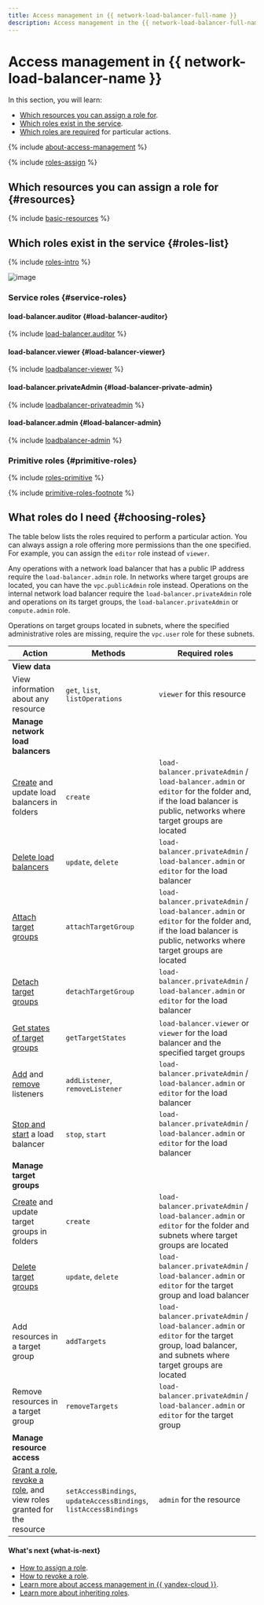 ```yaml
---
title: Access management in {{ network-load-balancer-full-name }}
description: Access management in the {{ network-load-balancer-full-name }} network balancer service. This section describes the resources for which you can assign a role, the roles existing in the service, and the roles required to perform a particular action.
---
```


# Access management in {{ network-load-balancer-name }}

In this section, you will learn:
* [Which resources you can assign a role for](#resources).
* [Which roles exist in the service](#roles-list).
* [Which roles are required](#choosing-roles) for particular actions.

{% include [about-access-management](../../_includes/iam/about-access-management.md) %}

{% include [roles-assign](../../_includes/iam/roles-assign.md) %}

## Which resources you can assign a role for {#resources}

{% include [basic-resources](../../_includes/iam/basic-resources-for-access-control.md) %}

## Which roles exist in the service {#roles-list}

{% include [roles-intro](../../_includes/roles-intro.md) %}

![image](../../_assets/network-load-balancer/security/service-roles-hierarchy.svg)

### Service roles {#service-roles}

#### load-balancer.auditor {#load-balancer-auditor}

{% include [load-balancer.auditor](../../_roles/load-balancer/auditor.md) %}

#### load-balancer.viewer {#load-balancer-viewer}

{% include [loadbalancer-viewer](../../_roles/load-balancer/viewer.md) %}

#### load-balancer.privateAdmin {#load-balancer-private-admin}

{% include [loadbalancer-privateadmin](../../_roles/load-balancer/privateAdmin.md) %}

#### load-balancer.admin {#load-balancer-admin}

{% include [loadbalancer-admin](../../_roles/load-balancer/admin.md) %}

### Primitive roles {#primitive-roles}

{% include [roles-primitive](../../_includes/roles-primitive.md) %}

{% include [primitive-roles-footnote](../../_includes/primitive-roles-footnote.md) %}

## What roles do I need {#choosing-roles}

The table below lists the roles required to perform a particular action. You can always assign a role offering more permissions than the one specified. For example, you can assign the `editor` role instead of `viewer`.

Any operations with a network load balancer that has a public IP address require the `load-balancer.admin` role. In networks where target groups are located, you can have the `vpc.publicAdmin` role instead. Operations on the internal network load balancer require the `load-balancer.privateAdmin` role and operations on its target groups, the `load-balancer.privateAdmin` or `compute.admin` role.

Operations on target groups located in subnets, where the specified administrative roles are missing, require the `vpc.user` role for these subnets.

| Action | Methods | Required roles |
----- | ----- | -----
| **View data** | |
| View information about any resource | `get`, `list`, `listOperations` | `viewer` for this resource |
| **Manage network load balancers** | |
| [Create](../operations/load-balancer-create.md) and update load balancers in folders | `create` | `load-balancer.privateAdmin` / `load-balancer.admin` or `editor` for the folder and, if the load balancer is public, networks where target groups are located |
| [Delete load balancers](../operations/load-balancer-delete.md) | `update`, `delete` | `load-balancer.privateAdmin` / `load-balancer.admin` or `editor` for the load balancer |
| [Attach target groups](../operations/target-group-attach.md) | `attachTargetGroup` | `load-balancer.privateAdmin` / `load-balancer.admin` or `editor` for the folder and, if the load balancer is public, networks where target groups are located |
| [Detach target groups](../operations/target-group-detach.md) | `detachTargetGroup` | `load-balancer.privateAdmin` / `load-balancer.admin` or `editor` for the load balancer |
| [Get states of target groups](../operations/check-resource-health.md) | `getTargetStates` | `load-balancer.viewer` or `viewer` for the load balancer and the specified target groups |
| [Add](../operations/listener-add.md) and [remove](../operations/listener-remove.md) listeners | `addListener`, `removeListener` | `load-balancer.privateAdmin` / `load-balancer.admin` or `editor` for the load balancer |
| [Stop and start](../operations/load-balancer-start-and-stop.md) a load balancer | `stop`, `start` | `load-balancer.privateAdmin` / `load-balancer.admin` or `editor` for the load balancer |
| **Manage target groups** | |
| [Create](../operations/target-group-create.md) and update target groups in folders | `create` | `load-balancer.privateAdmin` / `load-balancer.admin` or `editor` for the folder and subnets where target groups are located |
| [Delete target groups](../operations/target-group-delete.md) | `update`, `delete` | `load-balancer.privateAdmin` / `load-balancer.admin` or `editor` for the target group and load balancer |
| Add resources in a target group | `addTargets` | `load-balancer.privateAdmin` / `load-balancer.admin` or `editor` for the target group, load balancer, and subnets where target groups are located |
| Remove resources in a target group | `removeTargets` | `load-balancer.privateAdmin` / `load-balancer.admin` or `editor` for the target group |
| **Manage resource access** | |
| [Grant a role](../../iam/operations/roles/grant.md), [revoke a role](../../iam/operations/roles/revoke.md), and view roles granted for the resource | `setAccessBindings`, `updateAccessBindings`, `listAccessBindings` | `admin` for the resource |

#### What's next {what-is-next}

* [How to assign a role](../../iam/operations/roles/grant.md).
* [How to revoke a role](../../iam/operations/roles/revoke.md).
* [Learn more about access management in {{ yandex-cloud }}](../../iam/concepts/access-control/index.md).
* [Learn more about inheriting roles](../../resource-manager/concepts/resources-hierarchy.md#access-rights-inheritance).
